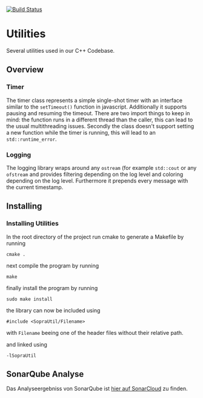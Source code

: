 [![Build Status](https://travis-ci.org/SoPra-Team-10/Util.svg?branch=master)](https://travis-ci.org/SoPra-Team-10/Network)
# Utilities
Several utilities used in our C++ Codebase.

## Overview
### Timer
The timer class represents a simple single-shot timer with an interface 
similar to the `setTimeout()` function in javascript. Additionally it
supports pausing and resuming the timeout. There are two import things to
keep in mind: the function runs in a different thread than the caller,
this can lead to the usual multithreading issues. Secondly the class doesn't
support setting a new function while the timer is running, this will lead 
to an `std::runtime_error`.

### Logging
The logging library wraps around any `ostream` (for example `std::cout`
or any `ofstream` and provides filtering
depending on the log level and coloring depending on the log level.
Furthermore it prepends every message with the current timestamp.

## Installing
### Installing Utilities
In the root directory of the  project run cmake to generate a Makefile by running
```
cmake .
```
next compile the program by running
```
make
```
finally install the program by running
```
sudo make install
```
the library can now be included using

```
#include <SopraUtil/Filename>
```
with `Filename` beeing one of the header files without their relative path.

and linked using

```
-lSopraUtil
```
## SonarQube Analyse
Das Analyseergebniss von SonarQube ist [hier auf SonarCloud](https://sonarcloud.io/dashboard?id=SoPra-Team-10_Util) zu finden.
